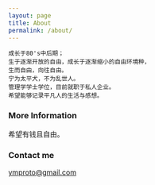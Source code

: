 ```yaml
---
layout: page
title: About
permalink: /about/
---
```

    成长于80's中后期；
    生于逐渐开放的自由，成长于逐渐缩小的自由环境种，
    生而自由，向往自由。
    宁为太平犬，不为乱世人。
    管理学学士学位，目前就职于私人企业。
    希望能够记录平凡人的生活与感想。


### More Information
   希望有钱且自由。


### Contact me
   ymproto@gmail.com
